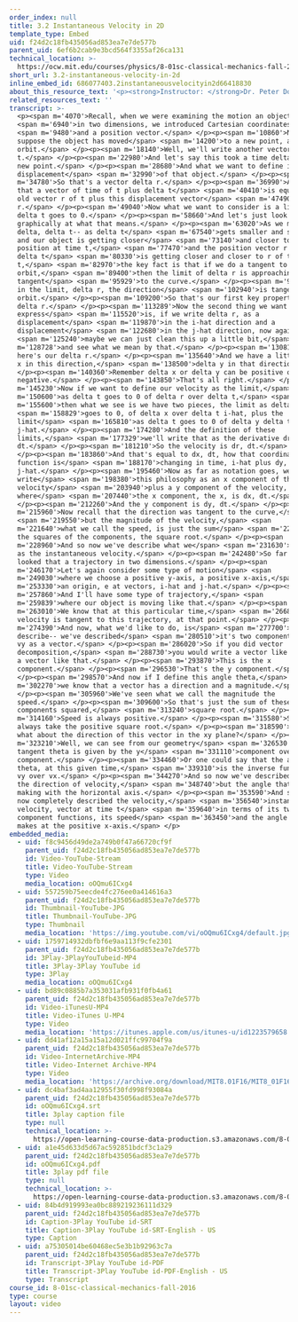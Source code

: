 ```yaml
---
order_index: null
title: 3.2 Instantaneous Velocity in 2D
template_type: Embed
uid: f24d2c18fb435056ad853ea7e7de577b
parent_uid: 6ef6b2cab9e3bcd564f3355af26ca131
technical_location: >-
  https://ocw.mit.edu/courses/physics/8-01sc-classical-mechanics-fall-2016/week-1-kinematics/3.2-instantaneous-velocity-in-2d/3.2-instantaneous-velocity-in-2d
short_url: 3.2-instantaneous-velocity-in-2d
inline_embed_id: 686077403.2instantaneousvelocityin2d66418830
about_this_resource_text: '<p><strong>Instructor: </strong>Dr. Peter Dourmashkin</p>'
related_resources_text: ''
transcript: >-
  <p><span m='4070'>Recall, when we were examining the motion an object,</span>
  <span m='6940'>in two dimensions, we introduced Cartesian coordinates</span>
  <span m='9480'>and a position vector.</span> </p><p><span m='10860'>Now let's
  suppose the object has moved</span> <span m='14200'>to a new point, along the
  orbit.</span> </p><p><span m='18140'>Well, we'll write another vector r of
  t.</span> </p><p><span m='22980'>And let's say this took a time delta t to the
  new point.</span> </p><p><span m='28680'>And what we want to define is the
  displacement</span> <span m='32990'>of that object.</span> </p><p><span
  m='34780'>So that's a vector delta r.</span> </p><p><span m='36990'>And recall
  that a vector of time of t plus delta t</span> <span m='40410'>is equal to the
  old vector r of t plus this displacement vector</span> <span m='47490'>delta
  r.</span> </p><p><span m='49040'>Now what we want to consider is a limit as
  delta t goes to 0.</span> </p><p><span m='58660'>And let's just look
  graphically at what that means.</span> </p><p><span m='63020'>As we move this
  delta, delta t-- as delta t</span> <span m='67540'>gets smaller and smaller
  and our object is getting closer</span> <span m='73140'>and closer to its
  position at time t,</span> <span m='77470'>and the position vector r of t plus
  delta t</span> <span m='80330'>is getting closer and closer to r of t delta
  t,</span> <span m='82970'>the key fact is that if we do a tangent to the
  orbit,</span> <span m='89400'>then the limit of delta r is approaching
  tangent</span> <span m='95929'>to the curve.</span> </p><p><span m='96470'>So
  in the limit, delta r, the direction</span> <span m='102940'>is tangent to the
  orbit.</span> </p><p><span m='109200'>So that's our first key property of
  delta r.</span> </p><p><span m='113289'>Now the second thing we want to
  express</span> <span m='115520'>is, if we write delta r, as a
  displacement</span> <span m='119870'>in the i-hat direction and a
  displacement</span> <span m='122680'>in the j-hat direction, now again,</span>
  <span m='125240'>maybe we can just clean this up a little bit,</span> <span
  m='128728'>and see what we mean by that.</span> </p><p><span m='130810'>So
  here's our delta r.</span> </p><p><span m='135640'>And we have a little delta
  x in this direction,</span> <span m='138500'>delta y in that direction.</span>
  </p><p><span m='140360'>Remember delta x or delta y can be positive or
  negative.</span> </p><p><span m='143850'>That's all right.</span> </p><p><span
  m='145230'>Now if we want to define our velocity as the limit,</span> <span
  m='150600'>as delta t goes to 0 of delta r over delta t,</span> <span
  m='155600'>then what we see is we have two pieces, the limit as delta t</span>
  <span m='158829'>goes to 0, of delta x over delta t i-hat, plus the
  limit</span> <span m='165810'>as delta t goes to 0 of delta y delta t
  j-hat.</span> </p><p><span m='174280'>And the definition of these
  limits,</span> <span m='177329'>we'll write that as the derivative dr,
  dt.</span> </p><p><span m='181210'>So the velocity is dr, dt.</span>
  </p><p><span m='183860'>And that's equal to dx, dt, how that coordinate
  function is</span> <span m='188170'>changing in time, i-hat plus dy, dt
  j-hat.</span> </p><p><span m='195460'>Now as far as notation goes, we
  write</span> <span m='198380'>this philosophy as an x component of the
  velocity</span> <span m='203940'>plus a y component of the velocity,
  where</span> <span m='207440'>the x component, the x, is dx, dt.</span>
  </p><p><span m='212260'>And the y component is dy, dt.</span> </p><p><span
  m='215960'>Now recall that the direction was tangent to the curve,</span>
  <span m='219550'>but the magnitude of the velocity,</span> <span
  m='221640'>what we call the speed, is just the sum</span> <span m='225070'>of
  the squares of the components, the square root.</span> </p><p><span
  m='228960'>And so now we've describe what we</span> <span m='231630'>refer to
  as the instantaneous velocity.</span> </p><p><span m='242480'>So far we've
  looked that a trajectory in two dimensions.</span> </p><p><span
  m='246170'>Let's again consider some type of motion</span> <span
  m='249030'>where we choose a positive y-axis, a positive x-axis,</span> <span
  m='253330'>an origin, e at vectors, i-hat and j-hat.</span> </p><p><span
  m='257860'>And I'll have some type of trajectory,</span> <span
  m='259839'>where our object is moving like that.</span> </p><p><span
  m='263010'>We know that at this particular time,</span> <span m='266820'>the
  velocity is tangent to this trajectory, at that point.</span> </p><p><span
  m='274390'>And now, what we'd like to do, is</span> <span m='277700'>try to
  describe-- we've described</span> <span m='280510'>it's two components ex and
  vy as a vector.</span> </p><p><span m='286020'>So if you did vector
  decomposition,</span> <span m='288730'>you would write a vector like this and
  a vector like that.</span> </p><p><span m='293870'>This is the x
  component.</span> </p><p><span m='296530'>That's the y component.</span>
  </p><p><span m='298570'>And now if I define this angle theta,</span> <span
  m='302270'>we know that a vector has a direction and a magnitude.</span>
  </p><p><span m='305960'>We've seen what we call the magnitude the
  speed.</span> </p><p><span m='309600'>So that's just the sum of these
  components squared,</span> <span m='313240'>square root.</span> </p><p><span
  m='314160'>Speed is always positive.</span> </p><p><span m='315580'>So we
  always take the positive square root.</span> </p><p><span m='318590'>And now
  what about the direction of this vector in the xy plane?</span> </p><p><span
  m='323210'>Well, we can see from our geometry</span> <span m='326530'>that the
  tangent theta is given by the y</span> <span m='331110'>component over the x
  component.</span> </p><p><span m='334460'>Or one could say that the angle
  theta, at this given time,</span> <span m='339310'>is the inverse function of
  vy over vx.</span> </p><p><span m='344270'>And so now we've described not only
  the direction of velocity,</span> <span m='348740'>but the angle that it's
  making with the horizontal axis.</span> </p><p><span m='353590'>And so we have
  now completely described the velocity,</span> <span m='356540'>instantaneous
  velocity, vector at time t</span> <span m='359640'>in terms of its two
  component functions, its speed</span> <span m='363450'>and the angle that
  makes at the positive x-axis.</span> </p>
embedded_media:
  - uid: f8c9456d49de2a749b0f47a66720cf9f
    parent_uid: f24d2c18fb435056ad853ea7e7de577b
    id: Video-YouTube-Stream
    title: Video-YouTube-Stream
    type: Video
    media_location: oOQmu6ICxg4
  - uid: 557259b75eecde4fc276ee0a414616a3
    parent_uid: f24d2c18fb435056ad853ea7e7de577b
    id: Thumbnail-YouTube-JPG
    title: Thumbnail-YouTube-JPG
    type: Thumbnail
    media_location: 'https://img.youtube.com/vi/oOQmu6ICxg4/default.jpg'
  - uid: 1759714932dbfbf6e9aa113f9cfe2301
    parent_uid: f24d2c18fb435056ad853ea7e7de577b
    id: 3Play-3PlayYouTubeid-MP4
    title: 3Play-3Play YouTube id
    type: 3Play
    media_location: oOQmu6ICxg4
  - uid: bd89c0885b7a353031afb931f0fb4a61
    parent_uid: f24d2c18fb435056ad853ea7e7de577b
    id: Video-iTunesU-MP4
    title: Video-iTunes U-MP4
    type: Video
    media_location: 'https://itunes.apple.com/us/itunes-u/id1223579658'
  - uid: dd41af12a15a15a12d021ffc99704f9a
    parent_uid: f24d2c18fb435056ad853ea7e7de577b
    id: Video-InternetArchive-MP4
    title: Video-Internet Archive-MP4
    type: Video
    media_location: 'https://archive.org/download/MIT8.01F16/MIT8_01F16_L03v02_360p.mp4'
  - uid: dc4baf3ad4aa12955f30fd998f93084a
    parent_uid: f24d2c18fb435056ad853ea7e7de577b
    id: oOQmu6ICxg4.srt
    title: 3play caption file
    type: null
    technical_location: >-
      https://open-learning-course-data-production.s3.amazonaws.com/8-01sc-classical-mechanics-fall-2016/dc4baf3ad4aa12955f30fd998f93084a_oOQmu6ICxg4.srt
  - uid: a1e45d633d5d67ac592851bdcf3c1a29
    parent_uid: f24d2c18fb435056ad853ea7e7de577b
    id: oOQmu6ICxg4.pdf
    title: 3play pdf file
    type: null
    technical_location: >-
      https://open-learning-course-data-production.s3.amazonaws.com/8-01sc-classical-mechanics-fall-2016/a1e45d633d5d67ac592851bdcf3c1a29_oOQmu6ICxg4.pdf
  - uid: 84b4d919993ea0bc889219236111d329
    parent_uid: f24d2c18fb435056ad853ea7e7de577b
    id: Caption-3Play YouTube id-SRT
    title: Caption-3Play YouTube id-SRT-English - US
    type: Caption
  - uid: a75305014be60468ec5e3b1b92963c7a
    parent_uid: f24d2c18fb435056ad853ea7e7de577b
    id: Transcript-3Play YouTube id-PDF
    title: Transcript-3Play YouTube id-PDF-English - US
    type: Transcript
course_id: 8-01sc-classical-mechanics-fall-2016
type: course
layout: video
---
```


